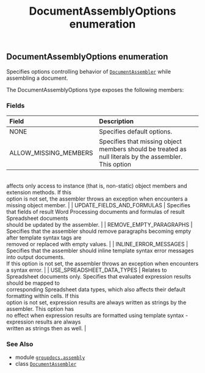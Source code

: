 ﻿---
title: DocumentAssemblyOptions enumeration
second_title: GroupDocs.Assembly for Python via .NET API References
description: 
type: docs
url: /python-net/groupdocs.assembly/documentassemblyoptions/
is_root: false
weight: 80
---

## DocumentAssemblyOptions enumeration

Specifies options controlling behavior of [`DocumentAssembler`](/assembly/python-net/groupdocs.assembly/documentassembler) while assembling a document.



The DocumentAssemblyOptions type exposes the following members:

### Fields
| Field | Description |
| :- | :- |
| NONE | Specifies default options. |
| ALLOW_MISSING_MEMBERS | Specifies that missing object members should be treated as null literals by the assembler. This option <br/>affects only access to instance (that is, non-static) object members and extension methods. If this <br/>option is not set, the assembler throws an exception when encounters a missing object member. |
| UPDATE_FIELDS_AND_FORMULAS | Specifies that fields of result Word Processing documents and formulas of result Spreadsheet documents <br/>should be updated by the assembler. |
| REMOVE_EMPTY_PARAGRAPHS | Specifies that the assembler should remove paragraphs becoming empty after template syntax tags are <br/>removed or replaced with empty values. |
| INLINE_ERROR_MESSAGES | Specifies that the assembler should inline template syntax error messages into output documents. <br/>If this option is not set, the assembler throws an exception when encounters a syntax error. |
| USE_SPREADSHEET_DATA_TYPES | Relates to Spreadsheet documents only. Specifies that evaluated expression results should be mapped to <br/>corresponding Spreadsheet data types, which also affects their default formatting within cells. If this <br/>option is not set, expression results are always written as strings by the assembler. This option has <br/>no effect when expression results are formatted using template syntax - expression results are always <br/>written as strings then as well. |



### See Also
* module [`groupdocs.assembly`](..)
* class [`DocumentAssembler`](/assembly/python-net/groupdocs.assembly/documentassembler)
